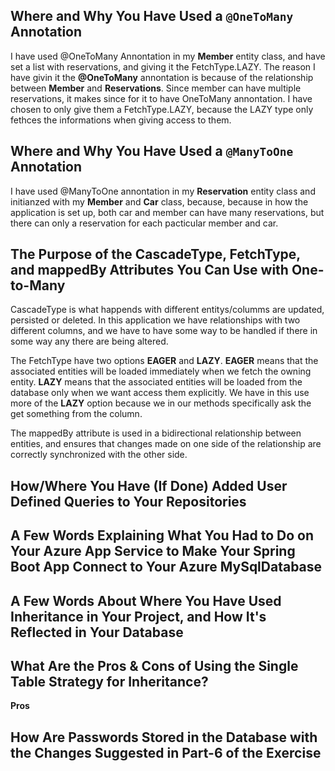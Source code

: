## Where and Why You Have Used a `@OneToMany` Annotation
I have used @OneToMany Annontation in my **Member** entity class, and have set a list with reservations, and giving it the FetchType.LAZY. The reason I have givin it the **@OneToMany** annontation is because of the relationship between **Member** and **Reservations**. Since member can have multiple reservations, it makes since for it to have OneToMany annontation. I have chosen to only give them a FetchType.LAZY, because the LAZY type only fethces the informations when giving access to them.  

## Where and Why You Have Used a `@ManyToOne` Annotation
I have used @ManyToOne annontation in my **Reservation** entity class and initianzed with my **Member** and **Car** class, because, because in how the application is set up, both car and member can have many reservations, but there can only a reservation for each pacticular member and car. 

## The Purpose of the CascadeType, FetchType, and mappedBy Attributes You Can Use with One-to-Many
CascadeType is what happends with different entitys/columms are updated, persisted or deleted. In this application we have relationships with two different columns, and we have to have some way to be handled if there in some way any there are being altered. 

The FetchType have two options **EAGER** and **LAZY**. **EAGER** means that the associated entities will be loaded immediately when we fetch the owning entity. **LAZY** means that the associated entities will be loaded from the database only when we want access them explicitly. We have in this use more of the **LAZY** option because we in our methods specifically ask the get something from the column. 

The mappedBy attribute is used in a bidirectional relationship between entities, and ensures that changes made on one side of the relationship are correctly synchronized with the other side. 

## How/Where You Have (If Done) Added User Defined Queries to Your Repositories

## A Few Words Explaining What You Had to Do on Your Azure App Service to Make Your Spring Boot App Connect to Your Azure MySqlDatabase

## A Few Words About Where You Have Used Inheritance in Your Project, and How It's Reflected in Your Database

## What Are the Pros & Cons of Using the Single Table Strategy for Inheritance?
**Pros** 


## How Are Passwords Stored in the Database with the Changes Suggested in Part-6 of the Exercise


